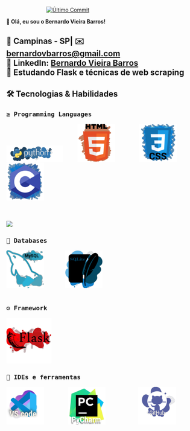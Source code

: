 
<div>&nbsp;&nbsp;&nbsp;&nbsp;&nbsp;&nbsp;&nbsp;&nbsp;&nbsp;&nbsp;&nbsp;&nbsp;&nbsp;&nbsp;&nbsp;&nbsp;&nbsp;&nbsp;&nbsp;&nbsp;&nbsp;&nbsp;&nbsp;&nbsp;&nbsp;&nbsp;&nbsp;&nbsp;&nbsp;&nbsp;&nbsp;&nbsp;&nbsp;&nbsp;&nbsp;&nbsp;&nbsp;&nbsp;&nbsp;&nbsp;&nbsp;&nbsp;&nbsp;&nbsp;&nbsp;&nbsp;&nbsp;&nbsp;&nbsp;&nbsp;&nbsp;&nbsp;&nbsp;&nbsp;&nbsp;&nbsp;&nbsp;&nbsp;&nbsp;&nbsp;&nbsp;&nbsp;&nbsp;&nbsp;&nbsp;&nbsp;&nbsp;&nbsp;&nbsp;&nbsp;&nbsp;&nbsp;&nbsp;&nbsp;&nbsp;&nbsp;&nbsp;&nbsp;&nbsp;&nbsp;&nbsp;&nbsp;&nbsp;&nbsp;&nbsp;&nbsp;&nbsp;&nbsp;&nbsp;&nbsp;&nbsp;&nbsp;&nbsp;&nbsp;&nbsp;&nbsp;&nbsp;&nbsp;&nbsp;&nbsp;&nbsp;&nbsp;&nbsp;&nbsp;&nbsp;&nbsp;&nbsp;&nbsp;&nbsp;&nbsp;&nbsp;&nbsp;&nbsp;&nbsp;&nbsp;&nbsp;&nbsp;&nbsp;&nbsp;&nbsp;&nbsp;&nbsp;&nbsp;&nbsp;&nbsp;&nbsp;&nbsp;&nbsp;&nbsp;&nbsp;&nbsp;&nbsp;&nbsp;&nbsp;&nbsp;&nbsp;&nbsp;&nbsp;&nbsp;&nbsp;&nbsp;&nbsp;&nbsp;&nbsp;&nbsp;&nbsp;&nbsp;&nbsp;&nbsp;&nbsp;&nbsp;&nbsp;&nbsp;&nbsp;
<a href="https://github.com/ZelroWs/ZelroWs/commits">
  <img src="https://img.shields.io/github/last-commit/ZelroWs/ZelroWs?style=for-the-badge&logo=github&color=3776AB" alt="Último Commit">
</a>
</div>

**👋 Olá, eu sou o Bernardo Vieira Barros!**

**📍 Campinas - SP| ✉️ bernardovbarros@gmail.com**  
**🔗 LinkedIn:** [Bernardo Vieira Barros](https://www.linkedin.com/in/bernardo-vieira-barros-630573264)  
**🚀 Estudando Flask e técnicas de web scraping**
---
<div>
    <h2>🛠 Tecnologias & Habilidades</h2>
    <h3><samp>≥ Programming Languages</samp><br /></h3>
    <a href="https://www.python.org/about/"><img src="icones com texto/python.PNG" target="_blank" width="150"></a> &nbsp;&nbsp;&nbsp;&nbsp;&nbsp;&nbsp;&nbsp;&nbsp;
    <a href="https://html.spec.whatwg.org/"><img src="icones com texto/HTML.PNG" target="_blank" width="100"></a> &nbsp;&nbsp;&nbsp;&nbsp;&nbsp;&nbsp;&nbsp;&nbsp;&nbsp;&nbsp;&nbsp;&nbsp;&nbsp;&nbsp;
    <a href="https://www.w3.org/Style/CSS/Overview.en.html"><img src="icones com texto/CSS.PNG" target="_blank" width="100"></a> &nbsp;&nbsp;&nbsp;&nbsp;&nbsp;&nbsp;&nbsp;&nbsp;&nbsp;&nbsp;&nbsp;&nbsp;
    <a href="https://learn.microsoft.com/pt-br/cpp/c-language/?view=msvc-170"><img src="icones com texto/c.PNG" target="_blank" width="100"></a>
    <br>
    <br>
    <br>
    <br>
    <img height="110em" src="https://github-readme-stats.vercel.app/api/top-langs/?username=ZelroWs&layout=compact&langs_count=7&theme=blue-green&title_color=3776AB&hide=mako"/><br>
    <h3><samp>🎲 Databases</samp><br /></h3>
    <a href="https://www.mysql.com/why-mysql/"><img src="icones com texto/mysql.PNG" target="_blank" width="100"></a> &nbsp;&nbsp;&nbsp;&nbsp;&nbsp;&nbsp;&nbsp;&nbsp;&nbsp;&nbsp;&nbsp;&nbsp;
    <a href="https://sqlite.org/"><img src="icones com texto/sqlite.PNG" target="_blank" width="100"></a> &nbsp;&nbsp;&nbsp;&nbsp;&nbsp;&nbsp;&nbsp;&nbsp;&nbsp;&nbsp;&nbsp;&nbsp;&nbsp;&nbsp;
    <br>
    <br>
    <h3><samp>⚙️ Framework</samp><br /></h3>
    <a href="https://flask.palletsprojects.com/en/stable/"><img src="icones com texto/Flask.png" target="_blank" width="120"></a>
    <br>
    <h3><samp>🎒 IDEs e ferramentas</samp><br /></h3>
    <a href="https://code.visualstudio.com/"><img src="icones com texto/vscode.PNG" target="_blank" width="100"></a> &nbsp;&nbsp;&nbsp;&nbsp;&nbsp;&nbsp;&nbsp;&nbsp;&nbsp;&nbsp;&nbsp;&nbsp;&nbsp;&nbsp;
    <a href="https://www.jetbrains.com/pycharm/"><img src="icones com texto/PyCharm.PNG" target="_blank" width="100"></a> &nbsp;&nbsp;&nbsp;&nbsp;&nbsp;&nbsp;&nbsp;&nbsp;&nbsp;&nbsp;&nbsp;&nbsp;&nbsp;&nbsp;&nbsp;&nbsp;&nbsp;&nbsp;&nbsp;&nbsp;
    <a href="https://docs.github.com/pt/get-started/start-your-journey/about-github-and-git"><img src="icones com texto/github.PNG" target="_blank" width="100"></a>
</div>
